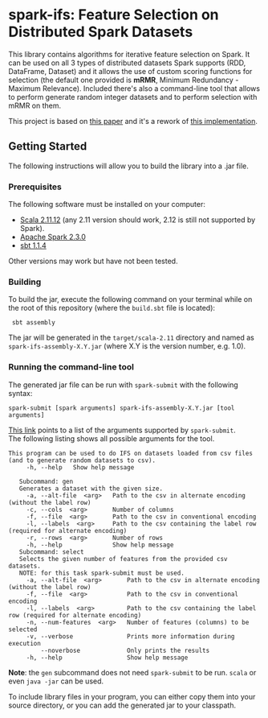 # spark-ifs: Feature Selection on Distributed Spark Datasets

This library contains algorithms for iterative feature selection on Spark. It can be used on all 3 types of distributed
datasets Spark supports (RDD, DataFrame, Dataset) and it allows the use of custom scoring functions for selection
(the default one provided is **mRMR**, Minimum Redundancy - Maximum Relevance). Included there's also a command-line
tool that allows to perform generate random integer datasets and to perform selection with mRMR on them.

This project is based on [this paper](https://arxiv.org/pdf/1709.02327.pdf) and it's a rework of [this implementation](https://github.com/creggian/spark-ifs/).

## Getting Started

The following instructions will allow you to build the library into a .jar file.

### Prerequisites

The following software must be installed on your computer:

- [Scala 2.11.12](https://www.scala-lang.org/download/2.11.12.html) (any 2.11 version should work, 2.12 is still not supported by Spark).
- [Apache Spark 2.3.0](https://spark.apache.org/downloads.html)
- [sbt 1.1.4](https://www.scala-sbt.org/download.html)

Other versions may work but have not been tested.

### Building

To build the jar, execute the following command on your terminal while on the root of this repository 
(where the `build.sbt` file is located):

```
 sbt assembly
```

The jar will be generated in the `target/scala-2.11` directory and named as `spark-ifs-assembly-X.Y.jar` 
(where X.Y is the version number, e.g. 1.0).

### Running the command-line tool

The generated jar file can be run with `spark-submit` with the following syntax:

```
spark-submit [spark arguments] spark-ifs-assembly-X.Y.jar [tool arguments]
```

[This link](https://jaceklaskowski.gitbooks.io/mastering-apache-spark/content/spark-submit.html) points to a list 
of the arguments supported by `spark-submit`.  
The following listing shows all possible arguments for the tool.

```
This program can be used to do IFS on datasets loaded from csv files (and to generate random datasets to csv).
     -h, --help   Show help message

   Subcommand: gen
   Generates a dataset with the given size.
     -a, --alt-file  <arg>   Path to the csv in alternate encoding (without the label row)
     -c, --cols  <arg>       Number of columns
     -f, --file  <arg>       Path to the csv in conventional encoding
     -l, --labels  <arg>     Path to the csv containing the label row (required for alternate encoding)
     -r, --rows  <arg>       Number of rows
     -h, --help              Show help message
   Subcommand: select
   Selects the given number of features from the provided csv datasets.
   NOTE: for this task spark-submit must be used.
     -a, --alt-file  <arg>       Path to the csv in alternate encoding (without the label row)
     -f, --file  <arg>           Path to the csv in conventional encoding
     -l, --labels  <arg>         Path to the csv containing the label row (required for alternate encoding)
     -n, --num-features  <arg>   Number of features (columns) to be selected
     -v, --verbose               Prints more information during execution
         --noverbose             Only prints the results
     -h, --help                  Show help message
```

__Note__: the `gen` subcommand does not need `spark-submit` to be run. `scala` or even `java -jar` can be used.

To include library files in your program, you can either copy them into your source directory, or you can add the
generated jar to your classpath.